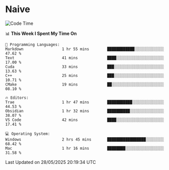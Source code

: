 # Naive
<!-- ## 日拱一卒，功不唐捐 -->
<!-- [![GitHub Streak](https://streak-stats.demolab.com/?user=XiaoXKKK)](https://git.io/streak-stats) -->
<!--START_SECTION:waka-->
![Code Time](http://img.shields.io/badge/Code%20Time-383%20hrs%2052%20mins-blue)

📊 **This Week I Spent My Time On** 

```text
💬 Programming Languages: 
Markdown                 1 hr 55 mins        ████████████░░░░░░░░░░░░░   47.62 % 
Text                     41 mins             ████░░░░░░░░░░░░░░░░░░░░░   17.00 % 
Cuda                     33 mins             ███░░░░░░░░░░░░░░░░░░░░░░   13.63 % 
C++                      25 mins             ███░░░░░░░░░░░░░░░░░░░░░░   10.71 % 
CMake                    19 mins             ██░░░░░░░░░░░░░░░░░░░░░░░   08.10 % 

🔥 Editors: 
Trae                     1 hr 47 mins        ███████████░░░░░░░░░░░░░░   44.53 % 
Obsidian                 1 hr 32 mins        ██████████░░░░░░░░░░░░░░░   38.07 % 
VS Code                  42 mins             ████░░░░░░░░░░░░░░░░░░░░░   17.41 % 

💻 Operating System: 
Windows                  2 hrs 45 mins       █████████████████░░░░░░░░   68.42 % 
Mac                      1 hr 16 mins        ████████░░░░░░░░░░░░░░░░░   31.58 % 
```


 Last Updated on 28/05/2025 20:19:34 UTC
<!--END_SECTION:waka-->
